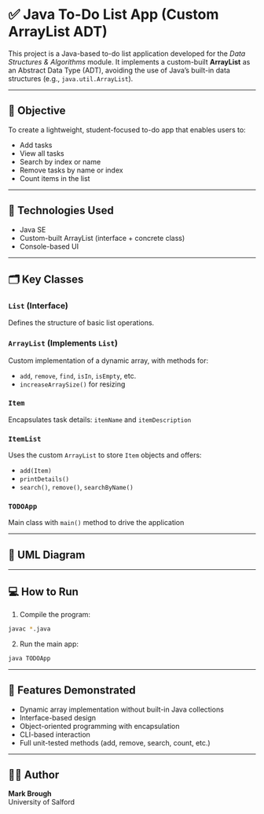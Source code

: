 # ✅ Java To-Do List App (Custom ArrayList ADT)

This project is a Java-based to-do list application developed for the *Data Structures & Algorithms* module. It implements a custom-built **ArrayList** as an Abstract Data Type (ADT), avoiding the use of Java’s built-in data structures (e.g., `java.util.ArrayList`).

---

## 🎯 Objective

To create a lightweight, student-focused to-do app that enables users to:
- Add tasks
- View all tasks
- Search by index or name
- Remove tasks by name or index
- Count items in the list

---

## 🧰 Technologies Used

- Java SE
- Custom-built ArrayList (interface + concrete class)
- Console-based UI

---

## 🗂️ Key Classes

### `List` (Interface)
Defines the structure of basic list operations.

### `ArrayList` (Implements `List`)
Custom implementation of a dynamic array, with methods for:
- `add`, `remove`, `find`, `isIn`, `isEmpty`, etc.
- `increaseArraySize()` for resizing

### `Item`
Encapsulates task details: `itemName` and `itemDescription`

### `ItemList`
Uses the custom `ArrayList` to store `Item` objects and offers:
- `add(Item)`
- `printDetails()`
- `search()`, `remove()`, `searchByName()`

### `TODOApp`
Main class with `main()` method to drive the application

---

## 📐 UML Diagram



---

## 💻 How to Run

1. Compile the program:
```bash
javac *.java
```

2. Run the main app:
```bash
java TODOApp
```

---

## 🧪 Features Demonstrated

- Dynamic array implementation without built-in Java collections
- Interface-based design
- Object-oriented programming with encapsulation
- CLI-based interaction
- Full unit-tested methods (add, remove, search, count, etc.)

---

## 👨‍🎓 Author

**Mark Brough**   
University of Salford